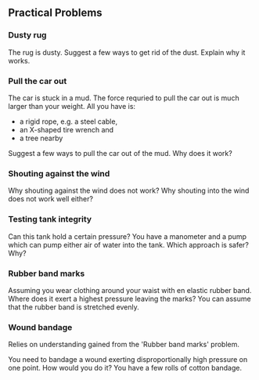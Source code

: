 ## Practical Problems

### Dusty rug

The rug is dusty.  Suggest a few ways to get rid of the dust.  Explain why it works.

### Pull the car out

The car is stuck in a mud.  The force requried to pull the car out is much larger than your weight.  All you have is:

* a rigid rope, e.g. a steel cable,
* an X-shaped tire wrench and
* a tree nearby

Suggest a few ways to pull the car out of the mud.  Why does it work?

### Shouting against the wind

Why shouting against the wind does not work?  Why shouting into the wind does not work well either?

### Testing tank integrity

Can this tank hold a certain pressure?  You have a manometer and a pump which can pump either air of water into the tank.  Which approach is safer?  Why?

### Rubber band marks

Assuming you wear clothing around your waist with en elastic rubber band.  Where does it exert a highest pressure leaving the marks?  You can assume that the rubber band is stretched evenly.

### Wound bandage

Relies on understanding gained from the 'Rubber band marks' problem.

You need to bandage a wound exerting disproportionally high pressure on one point.  How would you do it?  You have a few rolls of cotton bandage.
